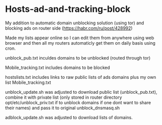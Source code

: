 # Hosts-ad-and-tracking-block

My addition to automatic domain unblocking solution (using tor) and blocking ads on router side (https://habr.com/ru/post/428992)

Made my lists appear online so I can edit them from anywhere using web browser and then all my routers automaticly get them on daily basis using cron.

unblock_pub.txt inculdes domains to be unblocked (routed through tor)

Mobile_tracking.txt includes domains to be blocked

hostslists.txt includes links to raw public lists of ads domains plus my own list Mobile_tracking.txt

unblock_update.sh was adjusted to download public list (unblock_pub.txt), combine it with private list (only stored in router directory opt/etc/unblock_priv.txt if to unblock domains if one dont want to share their names) and pass it to original unblock_dnsmasq.sh

adblock_update.sh was adjusted to download lists of domains.
